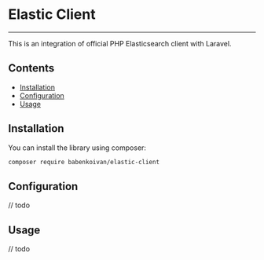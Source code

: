 # Elastic Client



---

This is an integration of official PHP Elasticsearch client with Laravel.

## Contents

* [Installation](#installation) 
* [Configuration](#configuration)
* [Usage](#usage)

## Installation

You can install the library using composer:

```bash
composer require babenkoivan/elastic-client
```

## Configuration

// todo

## Usage

// todo
